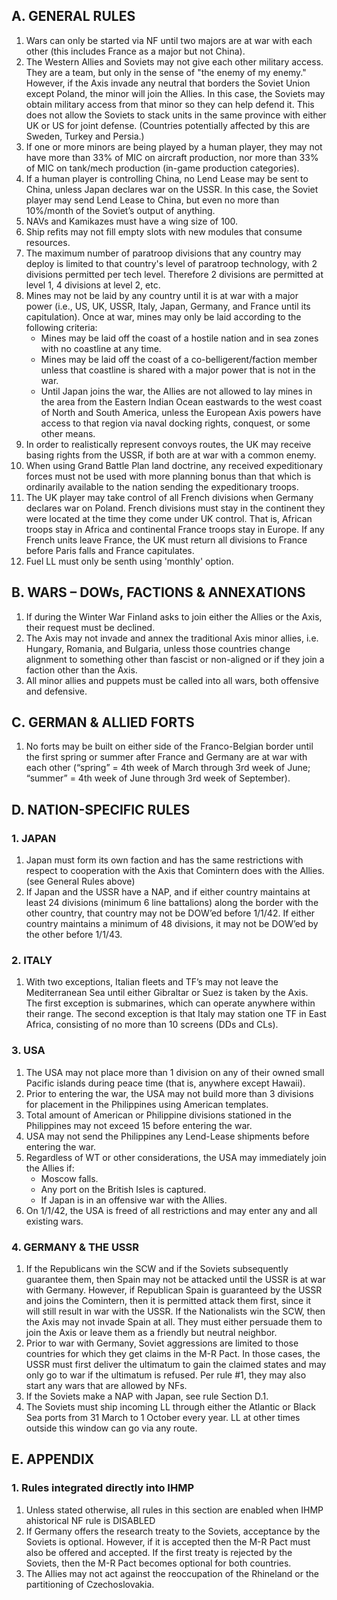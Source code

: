 ## A. GENERAL RULES
1. Wars can only be started via NF until two majors are at war with each other (this includes France as a major but not China).
1. The Western Allies and Soviets may not give each other military access. They are a team, but only in the sense of "the enemy of my enemy."  However, if the Axis invade any neutral that borders the Soviet Union except Poland, the minor will join the Allies.  In this case, the Soviets may obtain military access from that minor so they can help defend it. This does not allow the Soviets to stack units in the same province with either UK or US for joint defense. (Countries potentially affected by this are Sweden, Turkey and Persia.)
1. If one or more minors are being played by a human player, they may not have more than 33% of MIC on aircraft production, nor more than 33% of MIC on tank/mech production (in-game production categories).
1. If a human player is controlling China, no Lend Lease may be sent to China, unless Japan declares war on the USSR.  In this case, the Soviet player may send Lend Lease to China, but even no more than 10%/month of the Soviet’s output of anything.
1. NAVs and Kamikazes must have a wing size of 100.
1. Ship refits may not fill empty slots with new modules that consume resources.
1. The maximum number of paratroop divisions that any country may deploy is limited to that country's level of paratroop technology, with 2 divisions permitted per tech level. Therefore 2 divisions are permitted at level 1, 4 divisions at level 2, etc.
1. Mines may not be laid by any country until it is at war with a major power (i.e., US, UK, USSR, Italy, Japan, Germany, and France until its capitulation). Once at war, mines may only be laid according to the following criteria:
    * Mines may be laid off the coast of a hostile nation and in sea zones with no coastline at any time. 
    * Mines may be laid off the coast of a co-belligerent/faction member unless that coastline is shared with a major power that is not in the war.
    * Until Japan joins the war, the Allies are not allowed to lay mines in the area from the Eastern Indian Ocean eastwards to the west coast of North and South America, unless the European Axis powers have access to that region via naval docking rights, conquest, or some other means.
1. In order to realistically represent convoys routes, the UK may receive basing rights from the USSR, if both are at war with a common enemy.
1. When using Grand Battle Plan land doctrine, any received expeditionary forces must not be used with more planning bonus than that which is ordinarily available to the nation sending the expeditionary troops.
1. The UK player may take control of all French divisions when Germany declares war on Poland. French divisions must stay in the continent they were located at the time they come under UK control. That is, African troops stay in Africa and continental France troops stay in Europe. If any French units leave France, the UK must return all divisions to France before Paris falls and France capitulates.
1. Fuel LL must only be senth using 'monthly' option.
## B. WARS – DOWs, FACTIONS & ANNEXATIONS
1. If during the Winter War Finland asks to join either the Allies or the Axis, their request must be declined.
1. The Axis may not invade and annex the traditional Axis minor allies, i.e. Hungary, Romania, and Bulgaria, unless those countries change alignment to something other than fascist or non-aligned or if they join a faction other than the Axis.
1. All minor allies and puppets must be called into all wars, both offensive and defensive.
## C. GERMAN & ALLIED FORTS
1. No forts may be built on either side of the Franco-Belgian border until the first spring or summer after France and Germany are at war with each other (“spring” = 4th week of March through 3rd week of June; “summer” = 4th week of June through 3rd week of September).
## D. NATION-SPECIFIC RULES
### 1. JAPAN
1. Japan must form its own faction and has the same restrictions with respect to cooperation with the Axis that Comintern does with the Allies. (see General Rules above)
1. If Japan and the USSR have a NAP, and if either country maintains at least 24 divisions (minimum 6 line battalions) along the border with the other country, that country may not be DOW’ed before 1/1/42.  If either country maintains a minimum of 48 divisions, it may not be DOW’ed by the other before 1/1/43.
### 2. ITALY
1. With two exceptions, Italian fleets and TF’s may not leave the Mediterranean Sea until either Gibraltar or Suez is taken by the Axis.  The first exception is submarines, which can operate anywhere within their range. The second exception is that Italy may station one TF in East Africa, consisting of no more than 10 screens (DDs and CLs).
### 3. USA
1. The USA may not place more than 1 division on any of their owned small Pacific islands during peace time (that is, anywhere except Hawaii).
1. Prior to entering the war, the USA may not build more than 3 divisions for placement in the Philippines using American templates.
1. Total amount of American or Philippine divisions stationed in the Philippines may not exceed 15 before entering the war.
1. USA may not send the Philippines any Lend-Lease shipments before entering the war.
1. Regardless of WT or other considerations, the USA may immediately join the Allies if:
    * Moscow falls.
    * Any port on the British Isles is captured.
    * If Japan is in an offensive war with the Allies.
1. On 1/1/42, the USA is freed of all restrictions and may enter any and all existing wars.
### 4. GERMANY & THE USSR
1. If the Republicans win the SCW and if the Soviets subsequently guarantee them, then Spain may not be attacked until the USSR is at war with Germany.  However, if Republican Spain is guaranteed by the USSR and joins the Comintern, then it is permitted attack them first, since it will still result in war with the USSR.  If the Nationalists win the SCW, then the Axis may not invade Spain at all.  They must either persuade them to join the Axis or leave them as a friendly but neutral neighbor.
1. Prior to war with Germany, Soviet aggressions are limited to those countries for which they get claims in the M-R Pact. In those cases, the USSR must first deliver the ultimatum to gain the claimed states and may only go to war if the ultimatum is refused.  Per rule #1, they may also start any wars that are allowed by NFs.
1. If the Soviets make a NAP with Japan, see rule Section D.1.
1. The Soviets must ship incoming LL through either the Atlantic or Black Sea ports from 31 March to 1 October every year. LL at other times outside this window can go via any route.
## E. APPENDIX
### 1. Rules integrated directly into IHMP
1. Unless stated otherwise, all rules in this section are enabled when IHMP ahistorical NF rule is DISABLED
1. If Germany offers the research treaty to the Soviets, acceptance by the Soviets is optional.  However, if it is accepted then the M-R Pact must also be offered and accepted.  If the first treaty is rejected by the Soviets, then the M-R Pact becomes optional for both countries.
1. The Allies may not act against the reoccupation of the Rhineland or the partitioning of Czechoslovakia.